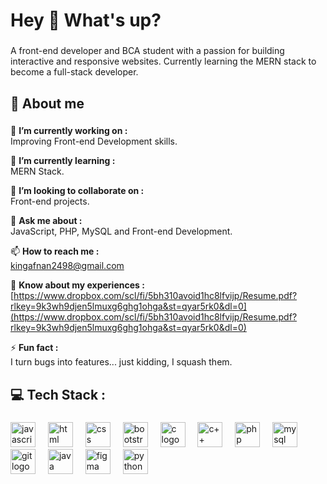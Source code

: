 <h1 align="left">Hey 👋 What's up?</h1>

###

<p align="left">A front-end developer and BCA student with a passion for building interactive and responsive websites. Currently learning the MERN stack to become a full-stack developer.</p>

###

<h2 align="left">💫 About me</h2>

###

🔭 **I’m currently working on :** <br> Improving Front-end Development skills.

🌱 **I’m currently learning :** <br> MERN Stack.

👯 **I’m looking to collaborate on :** <br> Front-end projects.

💬 **Ask me about :** <br> JavaScript, PHP, MySQL and Front-end Development.

📫 **How to reach me :** <br> kingafnan2498@gmail.com

📄 **Know about my experiences :** <br> [https://www.dropbox.com/scl/fi/5bh310avoid1hc8lfvijp/Resume.pdf?rlkey=9k3wh9djen5lmuxg6ghg1ohga&st=qyar5rk0&dl=0](https://www.dropbox.com/scl/fi/5bh310avoid1hc8lfvijp/Resume.pdf?rlkey=9k3wh9djen5lmuxg6ghg1ohga&st=qyar5rk0&dl=0)

⚡ **Fun fact :** <br> I turn bugs into features... just kidding, I squash them.

###

<h2 align="left">💻 Tech Stack :</h2>

###

<div align="left">
  <img src="https://cdn.jsdelivr.net/gh/devicons/devicon/icons/javascript/javascript-original.svg" height="40" alt="javascript logo"  />
  <img width="12" />
  <img src="https://cdn.jsdelivr.net/gh/devicons/devicon/icons/html5/html5-original.svg" height="40" alt="html logo"  />
  <img width="12" />
  <img src="https://cdn.jsdelivr.net/gh/devicons/devicon/icons/css3/css3-original.svg" height="40" alt="css logo"  />
  <img width="12" />
  <img src="https://cdn.jsdelivr.net/gh/devicons/devicon/icons/bootstrap/bootstrap-original.svg" height="40" alt="bootstrap logo"  />
  <img width="12" />
  <img src="https://cdn.jsdelivr.net/gh/devicons/devicon/icons/c/c-original.svg" height="40" alt="c logo"  />
  <img width="12" />
  <img src="https://cdn.jsdelivr.net/gh/devicons/devicon/icons/cplusplus/cplusplus-original.svg" height="40" alt="c++ logo"  />
  <img width="12" />
  <img src="https://cdn.jsdelivr.net/gh/devicons/devicon/icons/php/php-original.svg" height="40" alt="php logo"  />
  <img width="12" />
  <img src="https://www.svgrepo.com/show/306453/mysql.svg" height="40" alt="mysql logo"  />
  <img width="12" />
  <img src="https://www.svgrepo.com/show/452210/git.svg" height="40" alt="git logo"  />
  <img width=12' />
  <img src="https://www.svgrepo.com/show/303388/java-4-logo.svg" height="40" alt="java logo"  />
  <img width="12" />
  <img src="https://www.svgrepo.com/show/448222/figma.svg" height="40" alt="figma logo"  />
  <img width="12" />
  <img src="https://www.svgrepo.com/show/452091/python.svg" height="40" alt="python logo"  />
  <img width="12" />
  
  
</div>

###

